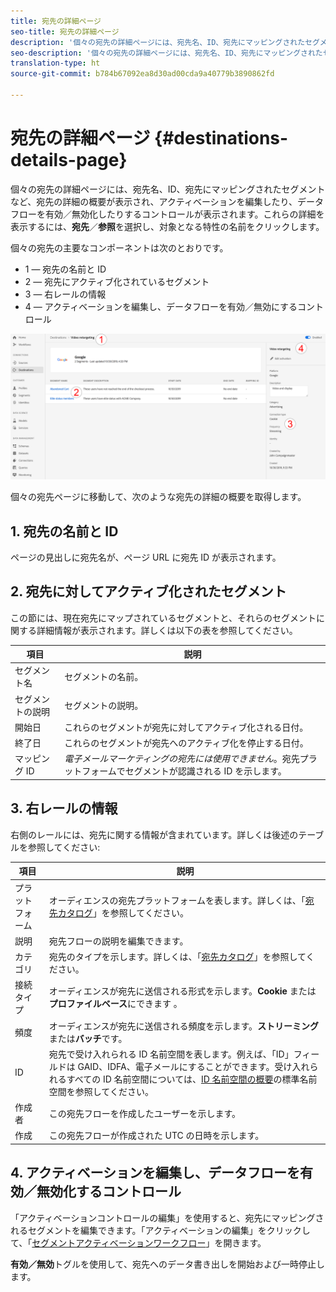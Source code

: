 ```yaml
---
title: 宛先の詳細ページ
seo-title: 宛先の詳細ページ
description: '個々の宛先の詳細ページには、宛先名、ID、宛先にマッピングされたセグメントなど、宛先の詳細の概要が表示され、アクティベーションを編集したり、データフローを有効／無効化したりするコントロールが表示されます。 '
seo-description: '個々の宛先の詳細ページには、宛先名、ID、宛先にマッピングされたセグメントなど、宛先の詳細の概要が表示され、アクティベーションを編集したり、データフローを有効／無効化したりするコントロールが表示されます。 '
translation-type: ht
source-git-commit: b784b67092ea8d30ad00cda9a40779b3890862fd

---
```



# 宛先の詳細ページ {#destinations-details-page}

個々の宛先の詳細ページには、宛先名、ID、宛先にマッピングされたセグメントなど、宛先の詳細の概要が表示され、アクティベーションを編集したり、データフローを有効／無効化したりするコントロールが表示されます。これらの詳細を表示するには、**宛先**／**参照**&#x200B;を選択し、対象となる特性の名前をクリックします。

個々の宛先の主要なコンポーネントは次のとおりです。

* 1 — 宛先の名前と ID
* 2 — 宛先にアクティブ化されているセグメント
* 3 — 右レールの情報
* 4 — アクティベーションを編集し、データフローを有効／無効にするコントロール

![宛先ページ番号](/help/rtcdp/destinations/assets/destination-page-numbered.png)

個々の宛先ページに移動して、次のような宛先の詳細の概要を取得します。

## 1. 宛先の名前と ID

ページの見出しに宛先名が、ページ URL に宛先 ID が表示されます。

## 2. 宛先に対してアクティブ化されたセグメント

この節には、現在宛先にマップされているセグメントと、それらのセグメントに関する詳細情報が表示されます。詳しくは以下の表を参照してください。

| 項目 | 説明 |
---------|----------|
| セグメント名 | セグメントの名前。 |
| セグメントの説明 | セグメントの説明。 |
| 開始日 | これらのセグメントが宛先に対してアクティブ化される日付。 |
| 終了日 | これらのセグメントが宛先へのアクティブ化を停止する日付。 |
| マッピング ID | *電子メールマーケティングの宛先には使用できません*。宛先プラットフォームでセグメントが認識される ID を示します。 |

## 3. 右レールの情報

右側のレールには、宛先に関する情報が含まれています。詳しくは後述のテーブルを参照してください:

| 項目 | 説明 |
---------|----------|
| プラットフォーム | オーディエンスの宛先プラットフォームを表します。詳しくは、「[宛先カタログ](/help/rtcdp/destinations/destinations-catalog.md)」を参照してください。 |
| 説明 | 宛先フローの説明を編集できます。 |
| カテゴリ | 宛先のタイプを示します。詳しくは、「[宛先カタログ](/help/rtcdp/destinations/destinations-catalog.md)」を参照してください。 |
| 接続タイプ | オーディエンスが宛先に送信される形式を示します。**Cookie** または&#x200B;**プロファイルベース**&#x200B;にできます 。 |
| 頻度 | オーディエンスが宛先に送信される頻度を示します。**ストリーミング**&#x200B;または&#x200B;**バッチ**&#x200B;です。 |
| ID | 宛先で受け入れられる ID 名前空間を表します。例えば、「ID」フィールドは GAID、IDFA、電子メールにすることができます。受け入れられるすべての ID 名前空間については、[ID 名前空間の概要](https://www.adobe.io/apis/experienceplatform/home/profile-identity-segmentation/profile-identity-segmentation-services.html#!api-specification/markdown/narrative/technical_overview/identity_namespace_overview/identity_namespace_overview.md)の標準名前空間を参照してください。 |
| 作成者 | この宛先フローを作成したユーザーを示します。 |
| 作成 | この宛先フローが作成された UTC の日時を示します。 |

## 4. アクティベーションを編集し、データフローを有効／無効化するコントロール

「アクティベーションコントロールの編集」を使用すると、宛先にマッピングされるセグメントを編集できます。「アクティベーションの編集」をクリックして、「[セグメントアクティベーションワークフロー](/help/rtcdp/destinations/activate-destinations.md)」を開きます。

**有効／無効**&#x200B;トグルを使用して、宛先へのデータ書き出しを開始および一時停止します。